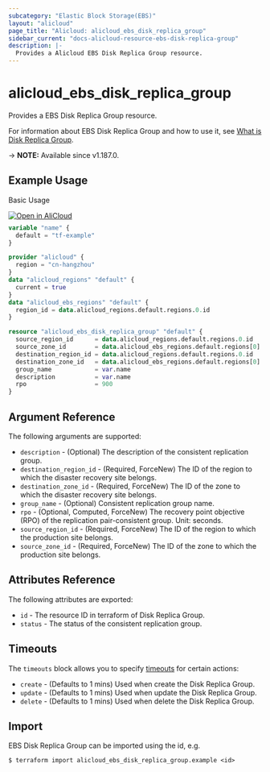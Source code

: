 ```yaml
---
subcategory: "Elastic Block Storage(EBS)"
layout: "alicloud"
page_title: "Alicloud: alicloud_ebs_disk_replica_group"
sidebar_current: "docs-alicloud-resource-ebs-disk-replica-group"
description: |-
  Provides a Alicloud EBS Disk Replica Group resource.
---
```


# alicloud_ebs_disk_replica_group

Provides a EBS Disk Replica Group resource.

For information about EBS Disk Replica Group and how to use it, see [What is Disk Replica Group](https://www.alibabacloud.com/help/en/elastic-compute-service/latest/creatediskreplicagroup).

-> **NOTE:** Available since v1.187.0.

## Example Usage

Basic Usage

<div style="display: block;margin-bottom: 40px;"><div class="oics-button" style="float: right;position: absolute;margin-bottom: 10px;">
  <a href="https://api.aliyun.com/terraform?resource=alicloud_ebs_disk_replica_group&exampleId=6d26c356-67cb-e060-9ac4-cf20ccf54b04caba09dd&activeTab=example&spm=docs.r.ebs_disk_replica_group.0.6d26c35667&intl_lang=EN_US" target="_blank">
    <img alt="Open in AliCloud" src="https://img.alicdn.com/imgextra/i1/O1CN01hjjqXv1uYUlY56FyX_!!6000000006049-55-tps-254-36.svg" style="max-height: 44px; max-width: 100%;">
  </a>
</div></div>

```terraform
variable "name" {
  default = "tf-example"
}

provider "alicloud" {
  region = "cn-hangzhou"
}
data "alicloud_regions" "default" {
  current = true
}
data "alicloud_ebs_regions" "default" {
  region_id = data.alicloud_regions.default.regions.0.id
}

resource "alicloud_ebs_disk_replica_group" "default" {
  source_region_id      = data.alicloud_regions.default.regions.0.id
  source_zone_id        = data.alicloud_ebs_regions.default.regions[0].zones[0].zone_id
  destination_region_id = data.alicloud_regions.default.regions.0.id
  destination_zone_id   = data.alicloud_ebs_regions.default.regions[0].zones[1].zone_id
  group_name            = var.name
  description           = var.name
  rpo                   = 900
}
```

## Argument Reference

The following arguments are supported:

* `description` - (Optional) The description of the consistent replication group.
* `destination_region_id` - (Required, ForceNew) The ID of the region to which the disaster recovery site belongs.
* `destination_zone_id` - (Required, ForceNew) The ID of the zone to which the disaster recovery site belongs.
* `group_name` - (Optional) Consistent replication group name.
* `rpo` - (Optional, Computed, ForceNew) The recovery point objective (RPO) of the replication pair-consistent group. Unit: seconds.
* `source_region_id` - (Required, ForceNew) The ID of the region to which the production site belongs.
* `source_zone_id` - (Required, ForceNew) The ID of the zone to which the production site belongs.

## Attributes Reference

The following attributes are exported:

* `id` - The resource ID in terraform of Disk Replica Group.
* `status` - The status of the consistent replication group. 


## Timeouts

The `timeouts` block allows you to specify [timeouts](https://www.terraform.io/docs/configuration-0-11/resources.html#timeouts) for certain actions:

* `create` - (Defaults to 1 mins) Used when create the Disk Replica Group.
* `update` - (Defaults to 1 mins) Used when update the Disk Replica Group.
* `delete` - (Defaults to 1 mins) Used when delete the Disk Replica Group.


## Import

EBS Disk Replica Group can be imported using the id, e.g.

```shell
$ terraform import alicloud_ebs_disk_replica_group.example <id>
```